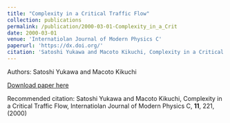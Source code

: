 ```yaml
---
title: "Complexity in a Critical Traffic Flow"
collection: publications
permalink: /publication/2000-03-01-Complexity_in_a_Crit
date: 2000-03-01
venue: 'Internatiolan Journal of Modern Physics C'
paperurl: 'https://dx.doi.org/'
citation: 'Satoshi Yukawa and Macoto Kikuchi, Complexity in a Critical Traffic Flow, Internatiolan Journal of Modern Physics C, <b>11</b>, 221, (2000)'
---
```


Authors: Satoshi Yukawa and Macoto Kikuchi


<a href='https://dx.doi.org/'>Download paper here</a>

Recommended citation: Satoshi Yukawa and Macoto Kikuchi, Complexity in a Critical Traffic Flow, Internatiolan Journal of Modern Physics C, <b>11</b>, 221, (2000)